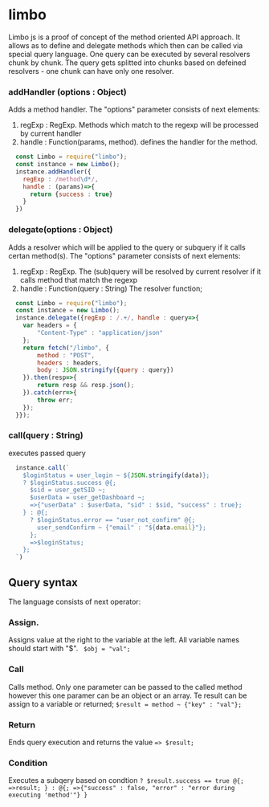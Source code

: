 # limbo
Limbo js is a proof of concept of the method oriented API approach. It allows as to define and delegate methods which then can be called via special query language. One query can be executed by several resolvers chunk by chunk. The query gets splitted into chunks based on defeined resolvers - one chunk can have only one resolver. 


### addHandler (options : Object)
Adds a method handler. The "options" parameter consists of next elements:
1. regExp : RegExp. Methods which match to the regexp will be processed by current handler
2. handle : Function(params, method). defines the handler for the method.
```javascript
  const Limbo = require("limbo");
  const instance = new Limbo();
  instance.addHandler({
    regExp : /method\d*/,
    handle : (params)=>{
      return {success : true}
    }
  })
```
### delegate(options : Object)
Adds a resolver which will be applied to the query or subquery if it calls certan method(s). The "options" parameter consists of next elements:
1. regExp : RegExp. The (sub)query will be resolved by current resolver if it calls method that match the regexp
2. handle : Function(query : String) The resolver function;
```javascript
  const Limbo = require("limbo");
  const instance = new Limbo();
  instance.delegate({regExp : /.+/, handle : query=>{
    var headers = {
        "Content-Type" : "application/json"
    };
    return fetch("/limbo", {
        method : "POST",
        headers : headers,
        body : JSON.stringify({query : query})
    }).then(resp=>{
        return resp && resp.json();
    }).catch(err=>{
        throw err;
    });
  }});
```
### call(query : String)
executes passed query
```javascript
  instance.call(`
    $loginStatus = user_login ~ ${JSON.stringify(data)};
    ? $loginStatus.success @{;
      $sid = user_getSID ~;
      $userData = user_getDashboard ~;
      =>{"userData" : $userData, "sid" : $sid, "success" : true};
    } : @{;
      ? $loginStatus.error == "user_not_confirm" @{;
        user_sendConfirm ~ {"email" : "${data.email}"};
      };
      =>$loginStatus;
    };
  `)
```

## Query syntax
The language consists of next operator:
### Assign. 
Assigns value at the right to the variable at the left. All variable names should start with "$".
`` 
$obj = "val";
``
### Call
Calls method. Only one parameter can be passed to the called method however this one paramer can be an object or an array. Te result can be assign to a variable or returned;
``
$result = method ~ {"key" : "val"};
``
### Return
Ends query execution and returns the value
``
=> $result;
``
### Condition
Executes a subqery based on condtion
``
? $result.success == true @{;
  =>result;
} : @{;
  =>{"success" : false, "error" : "error during executing 'method'"}
}
``

